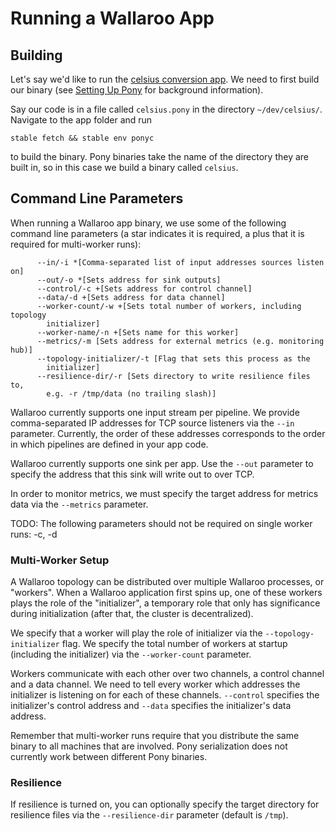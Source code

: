 # Running a Wallaroo App

## Building

Let's say we'd like to run the [celsius conversion app](...). We need to
first build our binary (see [Setting Up Pony](...) for background information). 

Say our code is in a file called `celsius.pony` in
the directory `~/dev/celsius/`. Navigate to the app folder and run

```
stable fetch && stable env ponyc
```

to build the binary. Pony binaries take the name of the directory they are
built in, so in this case we build a binary called `celsius`.

## Command Line Parameters

When running a Wallaroo app binary, we use some of the following command line
parameters (a star indicates it is required, a plus that it is required for multi-worker runs):

```
      --in/-i *[Comma-separated list of input addresses sources listen on]
      --out/-o *[Sets address for sink outputs]
      --control/-c +[Sets address for control channel]
      --data/-d +[Sets address for data channel]
      --worker-count/-w +[Sets total number of workers, including topology
        initializer]
      --worker-name/-n +[Sets name for this worker]
      --metrics/-m [Sets address for external metrics (e.g. monitoring hub)]
      --topology-initializer/-t [Flag that sets this process as the 
        initializer]
      --resilience-dir/-r [Sets directory to write resilience files to,
        e.g. -r /tmp/data (no trailing slash)]
```

Wallaroo currently supports one input stream per pipeline. We provide 
comma-separated IP addresses for TCP source listeners via the `--in` parameter. Currently, the order of these addresses corresponds to the order in which pipelines are defined in your app code. 

Wallaroo currently supports one sink per app. Use the `--out` parameter to 
specify the address that this sink will write out to over TCP.

In order to monitor metrics, we must specify the target address for metrics data via the `--metrics` parameter.

TODO: The following parameters should not be required on single worker runs: -c, -d

### Multi-Worker Setup

A Wallaroo topology can be distributed over multiple Wallaroo processes, or "workers". When a Wallaroo application first spins up, one of these workers 
plays the role of the "initializer", a temporary role that only has significance during initialization (after that, the cluster is decentralized).

We specify that a worker will play the role of initializer via the 
`--topology-initializer` flag. We specify the total number of workers at startup (including the initializer) via the `--worker-count` parameter.

Workers communicate with each other over two channels, a control channel and a data channel. We need to tell every worker which addresses the initializer is listening on for each of these channels. `--control` specifies the 
initializer's control address and `--data` specifies the initializer's data address.

Remember that multi-worker runs require that you distribute the same binary to all machines that are involved. Pony serialization does not currently work between different Pony binaries.

### Resilience

If resilience is turned on, you can optionally specify the target directory for
resilience files via the `--resilience-dir` parameter (default is `/tmp`).



 



